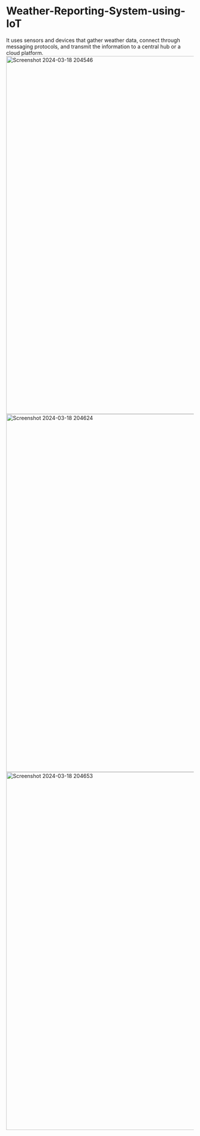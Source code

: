 # Weather-Reporting-System-using-IoT
It uses sensors and devices that gather weather data, connect through messaging protocols, and transmit the information to a central hub or a cloud platform.
<img width="960" alt="Screenshot 2024-03-18 204546" src="https://github.com/DasariVamsi131/Weather-Reporting-System-using-IoT/assets/139698695/11451926-14cd-4f45-b4f8-861161bcea59">
<img width="960" alt="Screenshot 2024-03-18 204624" src="https://github.com/DasariVamsi131/Weather-Reporting-System-using-IoT/assets/139698695/b7b8ac49-24d8-484c-a190-16410124a013">
<img width="960" alt="Screenshot 2024-03-18 204653" src="https://github.com/DasariVamsi131/Weather-Reporting-System-using-IoT/assets/139698695/09948948-6bc1-449b-bcd9-bc1c91aebe29">
